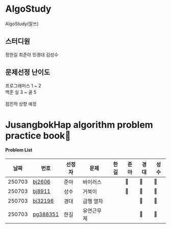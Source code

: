 # AlgoStudy
AlgoStudy(알쓰) 

## 스터디원 
정한길 최준아 민경대 김성수

## 문제선정 난이도
프로그래머스 1 ~ 2
<br>
백준 실 3 ~ 골 5 
<br>
<br>
점진적 상향 예정

# JusangbokHap algorithm problem practice book📝



#### Problem List
|날짜|번호|선정자|문제|한길|준아|경대|성수|
|---|---|---|---|---|---|---|---|
|250703|[bj2606](https://www.acmicpc.net/problem/2606)|준아|바이러스||🐣|🐧| 🐢 
|250703|[bj8911](https://www.acmicpc.net/problem/8911)|성수|거북이||🐣|🐧| 🐢
|250703|[bj32196](https://www.acmicpc.net/problem/32196)|경대|급행 열차|||🐧| 🐢
|250703|[pg388351](https://school.programmers.co.kr/learn/courses/30/lessons/388351)|한길|유연근무제|||🐧|🐢
